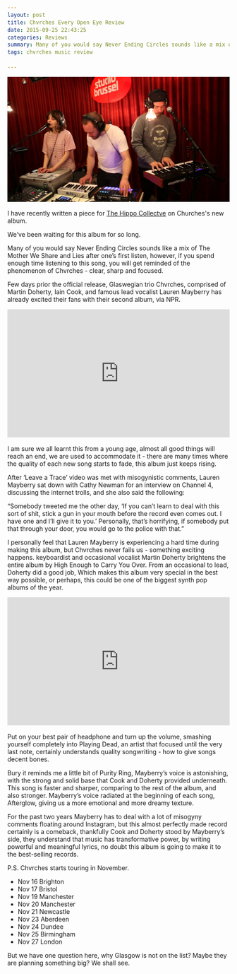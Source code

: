 ```yaml
---
layout: post
title: Chvrches Every Open Eye Review
date: 2015-09-25 22:43:25
categories: Reviews
summary: Many of you would say Never Ending Circles sounds like a mix of The Mother We Share and Lies after one’s first listen, however, if you spend enough time listening to this song, you will get reminded of the phenomenon of Chvrches - clear, sharp and focused.
tags: chvrches music review

---
```

![](/images/chvrches/CHVRCHES.jpg)

I have recently written a piece for [The Hippo Collectve](http://www.thehippocollective.com/2015/09/25/chvrches-every-open-eye-review/) on Churches's new album.

We’ve been waiting for this album for so long.

Many of you would say Never Ending Circles sounds like a mix of The Mother We Share and Lies after one’s first listen, however, if you spend enough time listening to this song, you will get reminded of the phenomenon of Chvrches - clear, sharp and focused.

Few days prior the official release, Glaswegian trio Chvrches, comprised of Martin Doherty, Iain Cook, and famous lead vocalist Lauren Mayberry has already excited their fans with their second album, via NPR.

<iframe width="100%" height="290" src="http://www.npr.org/player/embed/439491238/440274224" frameborder=0></iframe>

I am sure we all learnt this from a young age, almost all good things will reach an end, we are used to accommodate it - there are many times where the quality of each new song starts to fade, this album just keeps rising.

After ‘Leave a Trace’ video was met with misogynistic comments, Lauren Mayberry sat down with Cathy Newman for an interview on Channel 4, discussing the internet trolls, and she also said the following:

“Somebody tweeted me the other day, ‘If you can’t learn to deal with this sort of shit, stick a gun in your mouth before the record even comes out. I have one and I’ll give it to you.’ Personally, that’s horrifying, if somebody put that through your door, you would go to the police with that.”

I personally feel that Lauren Mayberry is experiencing a hard time during making this album, but Chvrches never fails us - something exciting happens. keyboardist and occasional vocalist Martin Doherty brightens the entire album by High Enough to Carry You Over. From an occasional to lead, Doherty did a good job, Which makes this album very special in the best way possible, or perhaps, this could be one of the biggest synth pop albums of the year.

<iframe src="http://www.npr.org/player/embed/439491238/440274719" width="100%" height="290" frameborder="0" scrolling="no"></iframe>

Put on your best pair of headphone and turn up the volume, smashing yourself completely into Playing Dead, an artist that focused until the very last note, certainly understands quality songwriting - how to give songs decent bones.

Bury it reminds me a little bit of Purity Ring, Mayberry’s voice is astonishing, with the strong and solid base that Cook and Doherty provided underneath. This song is faster and sharper, comparing to the rest of the album, and also stronger. Mayberry’s voice radiated at the beginning of each song, Afterglow, giving us a more emotional and more dreamy texture.

For the past two years Mayberry has to deal with a lot of misogyny comments floating around Instagram, but this almost perfectly made record certainly is a comeback, thankfully Cook and Doherty stood by Mayberry’s side, they understand that music has transformative power, by writing powerful and meaningful lyrics, no doubt this album is going to make it to the best-selling records.

P.S. Chvrches starts touring in November.

- Nov 16 Brighton
- Nov 17 Bristol
- Nov 19 Manchester
- Nov 20 Manchester
- Nov 21 Newcastle
- Nov 23 Aberdeen
- Nov 24 Dundee
- Nov 25 Birmingham
- Nov 27 London

But we have one question here, why Glasgow is not on the list? Maybe they are planning something big? We shall see.
